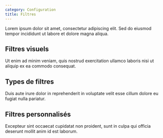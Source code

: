 ```yaml
---
category: Configuration
title: Filtres
---
```



Lorem ipsum dolor sit amet, consectetur adipiscing elit. Sed do eiusmod tempor incididunt ut labore et dolore magna aliqua.

## Filtres visuels

Ut enim ad minim veniam, quis nostrud exercitation ullamco laboris nisi ut aliquip ex ea commodo consequat.

## Types de filtres

Duis aute irure dolor in reprehenderit in voluptate velit esse cillum dolore eu fugiat nulla pariatur.

## Filtres personnalisés

Excepteur sint occaecat cupidatat non proident, sunt in culpa qui officia deserunt mollit anim id est laborum.